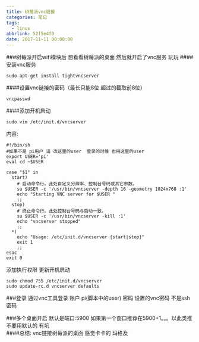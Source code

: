 ```yaml
---
title: 树莓派vnc链接
categories: 笔记
tags:
  - linux
abbrlink: 52f5e4f0
date: 2017-11-11 00:00:00
---
```


###树莓派开启wifi模块后 想看看树莓派的桌面 然后就开启了vnc服务 玩玩 
####安装vnc服务
```
sudo apt-get install tightvncserver
```
####设置vnc链接的密码（最长只能8位 超过的截取前8位）
```
vncpasswd
```
####添加开机启动
```
sudo vim /etc/init.d/vncserver
```
内容: 
```
#!/bin/sh
#如果不是 pi用户 请 改这里的user  登录的时候 也用这里的user
export USER='pi' 
eval cd ~$USER
 
case "$1" in
  start)
    # 启动命令行。此处自定义分辨率、控制台号码或其它参数。
    su $USER -c '/usr/bin/vncserver -depth 16 -geometry 1024x768 :1'
    echo "Starting VNC server for $USER "
    ;;
  stop)
    # 终止命令行。此处控制台号码与启动一致。
    su $USER -c '/usr/bin/vncserver -kill :1'
    echo "vncserver stopped"
    ;;
  *)
    echo "Usage: /etc/init.d/vncserver {start|stop}"
    exit 1
    ;;
esac
exit 0
```
添加执行权限 更新开机启动
```
sudo chmod 755 /etc/init.d/vncserver
sudo update-rc.d vncserver defaults
```
###登录 
通过vnc工具登录 
账户 pi(脚本中的user)
密码 设置的vnc密码 不是ssh密码

###多个桌面开启 
默认是端口:5900  如果第一个窗口推荐在5900+1。。。以此类推 不要用默认的 有坑    
####总结: vnc链接树莓派的桌面 感觉卡卡的 玛格及
